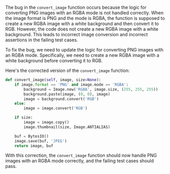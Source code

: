 The bug in the `convert_image` function occurs because the logic for converting PNG images with an RGBA mode is not handled correctly. When the image format is PNG and the mode is RGBA, the function is supposed to create a new RGBA image with a white background and then convert it to RGB. However, the code does not create a new RGBA image with a white background. This leads to incorrect image conversion and incorrect assertions in the failing test cases.

To fix the bug, we need to update the logic for converting PNG images with an RGBA mode. Specifically, we need to create a new RGBA image with a white background before converting it to RGB.

Here's the corrected version of the `convert_image` function:

```python
def convert_image(self, image, size=None):
    if image.format == 'PNG' and image.mode == 'RGBA':
        background = Image.new('RGBA', image.size, (255, 255, 255))
        background.paste(image, (0, 0), image)
        image = background.convert('RGB')
    else:
        image = image.convert('RGB')

    if size:
        image = image.copy()
        image.thumbnail(size, Image.ANTIALIAS)

    buf = BytesIO()
    image.save(buf, 'JPEG')
    return image, buf
```

With this correction, the `convert_image` function should now handle PNG images with an RGBA mode correctly, and the failing test cases should pass.
